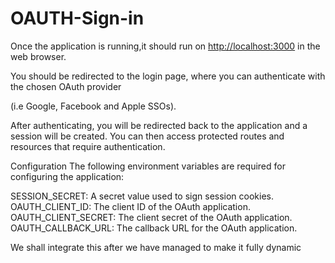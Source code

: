 # OAUTH-Sign-in

Once the application is running,it should run on <http://localhost:3000> in the web browser.

You should be redirected to the login page, where you can authenticate with the chosen OAuth provider

(i.e Google, Facebook and Apple SSOs).

After authenticating, you will be redirected back to the application and a session will be created. You can then access protected routes and resources that require authentication.

Configuration
The following environment variables are required for configuring the application:

SESSION_SECRET: A secret value used to sign session cookies.
OAUTH_CLIENT_ID: The client ID of the OAuth application.
OAUTH_CLIENT_SECRET: The client secret of the OAuth application.
OAUTH_CALLBACK_URL: The callback URL for the OAuth application.

We shall integrate this after we have managed to make it fully dynamic

